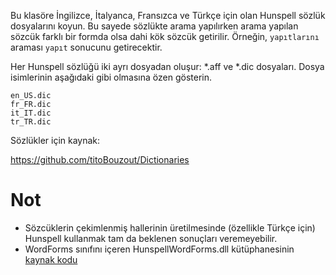 Bu klasöre İngilizce, İtalyanca, Fransızca ve Türkçe için olan Hunspell sözlük dosyalarını koyun. Bu sayede sözlükte arama yapılırken arama yapılan sözcük farklı bir formda olsa dahi kök sözcük getirilir. Örneğin, `yapıtlarını` araması `yapıt` sonucunu getirecektir.

Her Hunspell sözlüğü iki ayrı dosyadan oluşur: \*.aff ve \*.dic dosyaları. Dosya isimlerinin aşağıdaki gibi olmasına özen gösterin.

```
en_US.dic
fr_FR.dic
it_IT.dic
tr_TR.dic
```
Sözlükler için kaynak:

https://github.com/titoBouzout/Dictionaries

# Not
- Sözcüklerin çekimlenmiş hallerinin üretilmesinde (özellikle Türkçe için) Hunspell kullanmak tam da beklenen sonuçları veremeyebilir.
- WordForms sınıfını içeren HunspellWordForms.dll kütüphanesinin [kaynak kodu](https://github.com/anezih/HunspellWordForms)
